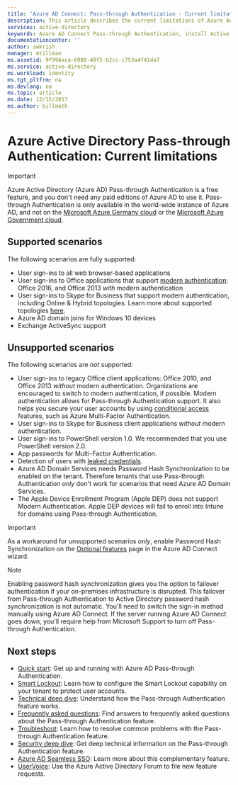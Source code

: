 ```yaml
---
title: 'Azure AD Connect: Pass-through Authentication - Current limitations | Microsoft Docs'
description: This article describes the current limitations of Azure Active Directory (Azure AD) Pass-through Authentication
services: active-directory
keywords: Azure AD Connect Pass-through Authentication, install Active Directory, required components for Azure AD, SSO, Single Sign-on
documentationcenter: ''
author: swkrish
manager: mtillman
ms.assetid: 9f994aca-6088-40f5-b2cc-c753a4f41da7
ms.service: active-directory
ms.workload: identity
ms.tgt_pltfrm: na
ms.devlang: na
ms.topic: article
ms.date: 12/12/2017
ms.author: billmath
---
```


# Azure Active Directory Pass-through Authentication: Current limitations

>[!IMPORTANT]
>Azure Active Directory (Azure AD) Pass-through Authentication is a free feature, and you don't need any paid editions of Azure AD to use it. Pass-through Authentication is only available in the world-wide instance of Azure AD, and not on the [Microsoft Azure Germany cloud](http://www.microsoft.de/cloud-deutschland) or the [Microsoft Azure Government cloud](https://azure.microsoft.com/features/gov/).

## Supported scenarios

The following scenarios are fully supported:

- User sign-ins to all web browser-based applications
- User sign-ins to Office applications that support [modern authentication](https://aka.ms/modernauthga): Office 2016, and Office 2013 _with_ modern authentication
- User sign-ins to Skype for Business that support modern authentication, including Online & Hybrid topologies. Learn more about supported topologies [here](https://technet.microsoft.com/library/mt803262.aspx).
- Azure AD domain joins for Windows 10 devices
- Exchange ActiveSync support

## Unsupported scenarios

The following scenarios are _not_ supported:

- User sign-ins to legacy Office client applications: Office 2010, and Office 2013 _without_ modern authentication. Organizations are encouraged to switch to modern authentication, if possible. Modern authentication allows for Pass-through Authentication support. It also helps you secure your user accounts by using [conditional access](../active-directory-conditional-access-azure-portal.md) features, such as Azure Multi-Factor Authentication.
- User sign-ins to Skype for Business client applications _without_ modern authentication.
- User sign-ins to PowerShell version 1.0. We recommended that you use PowerShell version 2.0.
- App passwords for Multi-Factor Authentication.
- Detection of users with [leaked credentials](../active-directory-reporting-risk-events.md#leaked-credentials).
- Azure AD Domain Services needs Password Hash Synchronization to be enabled on the tenant. Therefore tenants that use Pass-through Authentication _only_ don't work for scenarios that need Azure AD Domain Services.
- The Apple Device Enrollment Program (Apple DEP) does not support Modern Authentication. Apple DEP devices will fail to enroll into Intune for domains using Pass-through Authentication.

>[!IMPORTANT]
>As a workaround for unsupported scenarios _only_, enable Password Hash Synchronization on the [Optional features](active-directory-aadconnect-get-started-custom.md#optional-features) page in the Azure AD Connect wizard.

>[!NOTE]
Enabling password hash synchronization gives you the option to failover authentication if your on-premises infrastructure is disrupted. This failover from Pass-through Authentication to Active Directory password hash synchronization is not automatic. You'll need to switch the sign-in method manually using Azure AD Connect. If the server running Azure AD Connect goes down, you'll require help from Microsoft Support to turn off Pass-through Authentication.

## Next steps
- [Quick start](active-directory-aadconnect-pass-through-authentication-quick-start.md): Get up and running with Azure AD Pass-through Authentication.
- [Smart Lockout](active-directory-aadconnect-pass-through-authentication-smart-lockout.md): Learn how to configure the Smart Lockout capability on your tenant to protect user accounts.
- [Technical deep dive](active-directory-aadconnect-pass-through-authentication-how-it-works.md): Understand how the Pass-through Authentication feature works.
- [Frequently asked questions](active-directory-aadconnect-pass-through-authentication-faq.md): Find answers to frequently asked questions about the Pass-through Authentication feature.
- [Troubleshoot](active-directory-aadconnect-troubleshoot-pass-through-authentication.md): Learn how to resolve common problems with the Pass-through Authentication feature.
- [Security deep dive](active-directory-aadconnect-pass-through-authentication-security-deep-dive.md): Get deep technical information on the Pass-through Authentication feature.
- [Azure AD Seamless SSO](active-directory-aadconnect-sso.md): Learn more about this complementary feature.
- [UserVoice](https://feedback.azure.com/forums/169401-azure-active-directory/category/160611-directory-synchronization-aad-connect): Use the Azure Active Directory Forum to file new feature requests.

